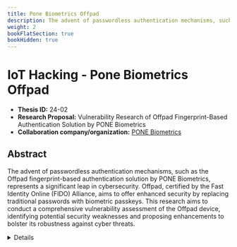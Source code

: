 ```yaml
---
title: Pone Biometrics Offpad
description: The advent of passwordless authentication mechanisms, such as the Offpad fingerprint-based authentication solution by PONE Biometrics, represents a significant leap in cybersecurity. Offpad, certified by the Fast Identity Online (FIDO) Alliance, aims to offer enhanced security by replacing traditional passwords with biometric passkeys. This research aims to conduct a comprehensive vulnerability assessment of the Offpad device, identifying potential security weaknesses and proposing enhancements to bolster its robustness against cyber threats.
weight: 2
bookFlatSection: true
bookHidden: true
---
```


# IoT Hacking - Pone Biometrics Offpad

- **Thesis ID:** 24-02
- **Research Proposal:** Vulnerability Research of Offpad Fingerprint-Based Authentication Solution by PONE Biometrics
- **Collaboration company/organization:** [PONE Biometrics](https://ponebiometrics.com/)

## Abstract

The advent of passwordless authentication mechanisms, such as the Offpad fingerprint-based authentication solution by PONE Biometrics, represents a significant leap in cybersecurity. Offpad, certified by the Fast Identity Online (FIDO) Alliance, aims to offer enhanced security by replacing traditional passwords with biometric passkeys. This research aims to conduct a comprehensive vulnerability assessment of the Offpad device, identifying potential security weaknesses and proposing enhancements to bolster its robustness against cyber threats.

<details>
<summary>Details</summary>

## 1. Introduction

### 1.1 Background
The growing reliance on digital systems necessitates the development of secure authentication methods. Traditional passwords are increasingly seen as inadequate due to their susceptibility to various attacks, including phishing, brute force, and credential stuffing. Biometric authentication, leveraging unique biological traits, offers a promising alternative. Offpad by PONE Biometrics is a state-of-the-art fingerprint-based authentication solution designed to provide secure, passwordless authentication. While it is FIDO-certified, ensuring a certain standard of security, it is imperative to subject such systems to rigorous vulnerability research to preemptively identify and mitigate potential security risks.

### 1.2 Problem Statement
Despite the advantages of biometric authentication, these systems are not impervious to attacks. Vulnerabilities may exist in the biometric data processing, storage mechanisms, communication protocols, or the hardware itself. This research seeks to uncover such vulnerabilities within the Offpad device, assess their potential impact, and recommend solutions to enhance the security of this authentication method.

### 1.3 Objectives
1. To identify and categorize potential vulnerabilities in the Offpad fingerprint-based authentication solution.
2. To evaluate the impact of identified vulnerabilities on the overall security of the system.
3. To propose mitigation strategies to address the identified vulnerabilities.
4. To contribute to the development of more secure biometric authentication solutions.

## 2. Literature Review

### 2.1 Biometric Authentication Systems
An overview of biometric authentication systems, including their advantages over traditional password-based systems, common attack vectors, and existing security measures.

### 2.2 Offpad and FIDO Certification
Detailed examination of the Offpad device, its functionality, and the implications of its FIDO certification on its security.

### 2.3 Vulnerability Assessment Methodologies
Review of methodologies and frameworks used in vulnerability assessment of biometric systems, including static and dynamic analysis, penetration testing, and threat modeling.

## 3. Research Methodology

### 3.1 Phase 1: Preliminary Analysis
1. **Device Analysis**: Disassembling the Offpad device to understand its hardware components.
2. **Software Analysis**: Analyzing the firmware and software used by Offpad to identify potential vulnerabilities.

### 3.2 Phase 2: Vulnerability Identification
1. **Static Analysis**: Examining the codebase and configuration files for security flaws.
2. **Dynamic Analysis**: Monitoring the behavior of the device under normal and abnormal conditions to identify security weaknesses.
3. **Penetration Testing**: Conducting ethical hacking attempts to exploit identified vulnerabilities.

### 3.3 Phase 3: Impact Evaluation
1. **Risk Assessment**: Evaluating the severity and potential impact of each identified vulnerability.
2. **Scenario Analysis**: Simulating potential attack scenarios to understand the practical implications of the vulnerabilities.

### 3.4 Phase 4: Mitigation and Recommendations
1. **Mitigation Strategies**: Proposing technical solutions to address the identified vulnerabilities.
2. **Best Practices**: Developing a set of best practices for the development and deployment of biometric authentication systems.

### 3.5 Phase 5: Validation and Testing
1. **Implementation of Mitigations**: Implementing the proposed solutions and testing their effectiveness.
2. **Re-evaluation**: Conducting a second round of vulnerability assessments to ensure the mitigations are effective.

## 4. Expected Outcomes

1. **Comprehensive Vulnerability Report**: Detailed documentation of identified vulnerabilities, their impact, and potential mitigation strategies.
2. **Enhanced Security Protocols**: Development of improved security protocols and best practices for biometric authentication systems.
3. **Academic Contributions**: Publication of findings in academic journals and conferences to contribute to the body of knowledge in cybersecurity.

## 5. Timeline

A tentative timeline.

| Phase                        | Duration   |
|------------------------------|------------|
| Preliminary Analysis         | 1 months   |
| Vulnerability Identification | 4 months   |
| Impact Evaluation            | 1 week   |
| Mitigation and Recommendations| 1 week   |
| Validation and Testing       | 1 week   |
| Thesis Writing and Submission| 2 weeks    |

## 6. Conclusion

This research aims to enhance the security of biometric authentication systems by identifying and mitigating vulnerabilities in the Offpad fingerprint-based authentication solution. Through rigorous analysis and testing, this study will contribute to the development of more secure, reliable, and trustworthy authentication methods, ultimately fortifying the cybersecurity landscape.

## 7. References

1. Literature on biometric authentication and security.
2. Documentation on the Offpad device and FIDO certification.
3. Research papers and articles on vulnerability assessment methodologies.

</details>
